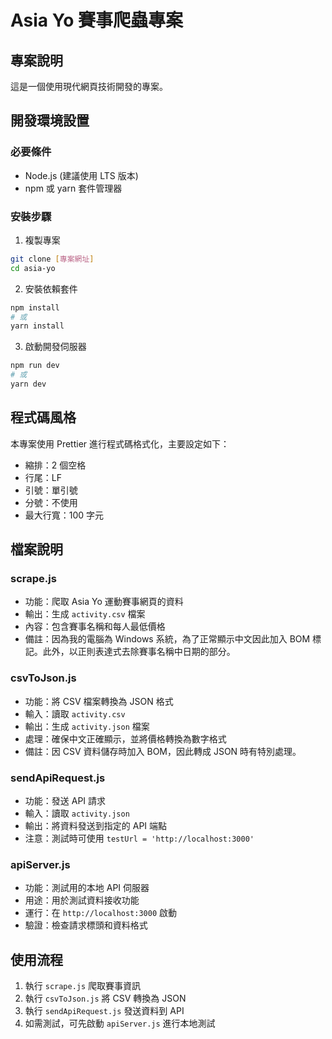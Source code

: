 # Asia Yo 賽事爬蟲專案

## 專案說明
這是一個使用現代網頁技術開發的專案。

## 開發環境設置

### 必要條件
- Node.js (建議使用 LTS 版本)
- npm 或 yarn 套件管理器

### 安裝步驟
1. 複製專案
```bash
git clone [專案網址]
cd asia-yo
```

2. 安裝依賴套件
```bash
npm install
# 或
yarn install
```

3. 啟動開發伺服器
```bash
npm run dev
# 或
yarn dev
```




## 程式碼風格
本專案使用 Prettier 進行程式碼格式化，主要設定如下：
- 縮排：2 個空格
- 行尾：LF
- 引號：單引號
- 分號：不使用
- 最大行寬：100 字元




## 檔案說明

### scrape.js
- 功能：爬取 Asia Yo 運動賽事網頁的資料
- 輸出：生成 `activity.csv` 檔案
- 內容：包含賽事名稱和每人最低價格
- 備註：因為我的電腦為 Windows 系統，為了正常顯示中文因此加入 BOM 標記。此外，以正則表達式去除賽事名稱中日期的部分。



### csvToJson.js
- 功能：將 CSV 檔案轉換為 JSON 格式
- 輸入：讀取 `activity.csv`
- 輸出：生成 `activity.json` 檔案
- 處理：確保中文正確顯示，並將價格轉換為數字格式
- 備註：因 CSV 資料儲存時加入 BOM，因此轉成 JSON 時有特別處理。

### sendApiRequest.js
- 功能：發送 API 請求
- 輸入：讀取 `activity.json`
- 輸出：將資料發送到指定的 API 端點
- 注意：測試時可使用 `testUrl = 'http://localhost:3000'`

### apiServer.js
- 功能：測試用的本地 API 伺服器
- 用途：用於測試資料接收功能
- 運行：在 `http://localhost:3000` 啟動
- 驗證：檢查請求標頭和資料格式

## 使用流程
1. 執行 `scrape.js` 爬取賽事資訊
2. 執行 `csvToJson.js` 將 CSV 轉換為 JSON
3. 執行 `sendApiRequest.js` 發送資料到 API
4. 如需測試，可先啟動 `apiServer.js` 進行本地測試 

